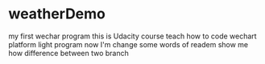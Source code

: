 # weatherDemo
my first wechar program
this is Udacity course teach how to code wechart platform light program
now I'm change some words of readem  show me how difference between two branch
